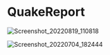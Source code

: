 # QuakeReport

![Screenshot_20220819_110818](https://user-images.githubusercontent.com/83459053/188256066-772d33ea-3000-4681-842a-d26610cd06cb.jpg)


![Screenshot_20220704_182444](https://user-images.githubusercontent.com/83459053/188256088-56fee889-a798-4cda-9faf-74e6ae80431f.jpg)

